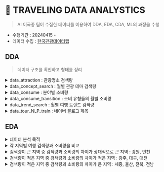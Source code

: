  # 🚀 TRAVELING DATA ANALYSTICS

> AI 이국종 팀이 수집한 데이터를 이용하여 DDA, EDA, CDA, ML의 과정을 수행
- 수행기간 : 20240415 - 
- 데이터 수집 : [한국관광데이터랩](https://datalab.visitkorea.or.kr/datalab/portal/loc/getAreaDataForm.do?SGG_CD=11#)

 ## DDA
> 데이터 구조를 확인하고 형태를 정리

<details closed>
<summary> data_attraction : 관광명소 검색량 </summary>

- 13,600 non-null
- 년도에 따라 관광명소 중에 중복되는 것이 있는지 확인
- rank가 무슨 의미인지 확인

|no|Variable|Definition|Key|Dtype|분석가 의견|
|--|--|--|--|--|--|
|1|_id|아이디||object||
|2|rank|랭크?||int64||
|3|attracton_name|관광명소 이름||object||
|4|address|주소||object||
|5|classiication|분류|'시장', '자연경관(하천/해양)', '콘도미니엄', '종교성지', '기타관광', '호텔', '수상레저스포츠', '교통시설', '복합관광시설', '기타문화관광지', '육상레저스포츠', '랜드마크관광', '테마공원', '역사유적지', '자연공원', '기타레저스포츠', '전시시설', '농/산/어촌체험', '자연경관(산)', '쇼핑몰', '백화점','도시공원', '공연시설', '대형마트', '웰니스관광', '캠핑', '레저스포츠시설', '모텔', '기타쇼핑시설', '기타숙박', '데이트코스', '펜션/민박', '역사유물', '자연생태', '자연관광(산)', '면세점', '한식','음식점기타', '카페/찻집', '전문음식', '간이음식', '외국식'|object|각 분류별로 관광명소 검색량을 알아낼 수 있어 유의미할 것으로 보임|
|6|attraction_search|검색량||int64|관광명소 검색량으로 가장 중요한 데이터|
|7|region|지역|'강원', '경기', '경남', '경북', '광주', '대구', '대전', '부산', '서울', '세종', '울산','인천', '전남', '전북', '제주', '충남', '충북'|object||
|8|std_year|년도|2020~2023|int64|해당 년도에 얼마나 검색되었는지 알 수 있음|

</details>

<details closed>
<summary> data_concept_search : 월별 관광 테마 검색량 </summary>

|no|Variable|Definition|Key|Dtype|분석가 의견|
|--|--|--|--|--|--|
|1|_id|아이디||object||
|2|destinatinon_type|목적지 타입|전체, 숙박, 음식, 기타관광, 쇼핑, 레저스포츠|object|분류에 사용 가능|
|3|destination_search|검색량||int64|년/월 별로 다르기 때문에 상황에 따라 합할 필요성 있음|
|4|region|지역||object||
|5|std_year|년도||int64||
|6|std_month|월||int64|월별로 나눌 수 있음|
|7|std_year_month|년월|xxxxxx 형식|int64||

</details>

<details closed>
<summary> data_consume : 분야별 소비량 </summary>

- 1177 non-null

|no|Variable|Definition|Key|Dtype|분석가 의견|
|--|--|--|--|--|--|
|1|_id|아이디||object||
|2|std_year|년도||int64||
|3|region|지역||object||
|4|consumption_amount|소비량||float64||
|5|industry_major_cate|대분류|'쇼핑업', '숙박업', '식음료업', '여가서비스업', '여행업', '운송업'|object||
|6|industry_middle_cate|중분류|'관광기념품', '레저용품쇼핑', '대형쇼핑몰', '면세점', '호텔', '콘도', '캠핑장/펜션', '기타숙박', '식음료', '관광유원시설', '골프장', '기타레저', '문화서비스', '스키장', '여행업', '수상운송', '렌터카', '육상운송', '항공운송', '카지노'|object||

</details>

<details closed>
<summary> data_consume_transition : 소비 유형들의 월별 소비량 </summary>

- 5693 non-null

|no|Variable|Definition|Key|Dtype|분석가 의견|
|--|--|--|--|--|--|
|1|_id|아이디||object||
|2|industry_major_cate|대분류|'전체', '운송업', '여행업', '숙박업', '식음료업', '여가서비스업', '쇼핑업'|object||
|3|std_year_month|년월|xxxxxx 형식|int64||
|4|std_year|년도||int64||
|5|std_month|월||int64|월별로 나눌 수 있음|
|6|consumption_amount|소비량||int64||
|7|region|지역||object||

</details>

<details closed>

<summary> data_trend_search : 월별 여행 트렌드 검색량 </summary>

- 4080 non-null

|no|Variable|Definition|Key|Dtype|분석가 의견|
|--|--|--|--|--|--|
|1|_id|아이디||object||
|2|region|지역||object||
|3|std_year_month|년월|xxxxxx 형식|int64||
|4|std_year|년도||int64||
|5|std_month|월||int64|월별로 나눌 수 있음|
|6|tour_trend|투어유형|'레포츠', '휴식/힐링', '기타', '미식', '체험'|object||
|7|num_mention|검색량||int64||

</details>

<details closed>

<summary> data_tour_NLP_train : 네이버 블로그 제목 </summary>

- 10000 non-null
- [라벨링 참고](https://docs.google.com/spreadsheets/d/1WCxhauSWOAOyteTYYRZVgUhpZjO9dhXZ/edit#gid=2013088085)

|no|Variable|Definition|Key|Dtype|분석가 의견|
|--|--|--|--|--|--|
|1|_id|아이디||object||
|2|concept|컨셉|1:문화,2:레저, 3:역사, 4:음식, 5:자연, 6:힐링|int64|직접 라벨링한 것이므로 해당 부분에 대한 수정 필요할 수도 있음|
|3|season|계절|1:봄, 2:여름, 3:가을, 4:겨울|int64|직접 라벨링한 것이므로 해당 부분에 대한 수정 필요할 수도 있음|
|4|review_text|블로그 제목||object|raw_data이므로 보존|
|5|지역|지역|'울산', '전북', '대전', '경기', '전남', '제주', '대구', '강원', '광주', '경남', '서울', '부산', '경북', '인천', '충남', '충북', '세종'|object||
|6|review_text_clean|동사, 명사만 찾아낸 것||object||

</details>


## EDA
<details closed>
<summary> 데이터 분석 목적</summary>

- 각 지역별 소비량을 늘릴 수 있는 방안 탐색
- 각 지역별로 어떤 여행코스를 추천해줘야 하는지 마케팅 전략 수립
</details>

<details closed>
<summary>각 지역별 여행 검색량과 소비량을 비교 </summary>

![alt text](image.png)
![alt text](image-1.png)

- 검색량 대비 소비량이 적은 순 : 세종 < 강원 < 인천 < 제주 < 충남 < 전남 < 전북 < 충북 < 경북 < 울산 < 경남 < 부산 < 대전 < 경기 < 대구 < 광주 < 서울
- 검색량 큰 순 : 경기 > 서울 > 인천 > 강원 > 부산 > 제주 > 충남 > 경북 > 경남 > 충북 > 전남 > 대구 > 전북 > 대전 > 울산 > 광주 > 세종
- 검색량이 큰 지역 중 검색량과 소비량의 차이가 상대적으로 큰 지역 : 강원, 인천
- 검색량이 적은 지역 중 검색량과 소비량의 차이가 적은 지역 : 광주, 대구, 대전
- 검색량이 적은 지역 중 검색량과 소비량의 차이가 큰 지역 : 세종, 울산, 전북, 전남
</details>

<details closed> <summary>검색량이 큰 지역 중 검색량과 소비량의 차이가 상대적으로 큰 지역 : 강원, 인천 </summary>

### 가설0 : 각 지역에서 소비하게 되는 컨텐츠가 한정적이다

![alt text](image-2.png)

- 제주도를 제외하면 소비 컨텐츠 차이는 거의 없음
- 가설 기각

### 가설1 : 서울 근교 여행(강원, 인천)은 가볍게 검색하지만 실제로 가지는 않는다
- 필요 데이터 : 방문, 숙박/체류 관련 데이터
- 채택하는 경우 : 유입량은 많기 떄문에 해당 지역을 검색했을 때 관련 프로모션 제공 혹은 가볍게 다녀올 수 있는 여행코스 추천

### 가설2 : 서울 근교 여행은 가성비를 따진다
- 필요 데이터 : 인스타그램 해시태그(ex.#가성비)
- 채택하는 경우 : 해당 지역을 검색하는 경우 가성비가 좋은 여행 코스를 추천

</details>

<details closed> <summary>검색량이 적은 지역 중 검색량과 소비량의 차이가 적은 지역 : 광주, 대구, 대전</summary>

- 검색량을 늘릴 수 있다면 소비량도 자연스럽게 늘어날 것이라고 유추가능
- 검색량 늘릴 수 있는 방안 모색

</details>

<details closed> <summary>검색량이 적은 지역 중 검색량과 소비량의 차이가 큰 지역 : 세종, 울산, 전북, 전남</summary>

- 검색량이 적을 뿐만 아니라 실제로 소비량이 적기 때문에 '교통편'에 대한 정보가 필요함

</details>